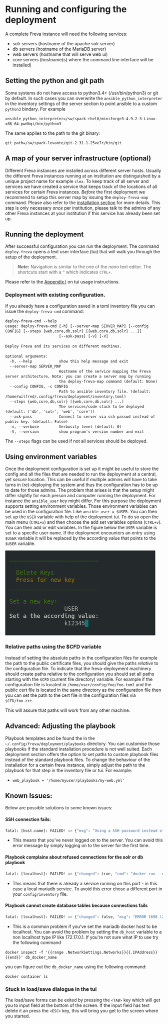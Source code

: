 # Running and configuring the deployment
A complete Freva instance will need the following services:

- solr servers (hostname of the apache solr server)
- db servers (hostname of the MariaDB server)
- web servers (hostname that will serve web ui)
- core servers (hostname(s) where the command line interface will be installed)

## Setting the python and git path
Some systems do not have access to python3.4+ (/usr/bin/python3) or git by default.
In such cases you can overwrite the `ansible_python_interpreter` in the inventory
settings of the server section to point ansible to a custom `python3` bindary. For example

```
ansible_python_interpreter=/sw/spack-rhel6/miniforge3-4.9.2-3-Linux-x86_64-pwdbqi/bin/python3
```

The same applies to the path to the git binary:

```
git_path=/sw/spack-levante/git-2.31.1-25ve7r/bin/git
```
## A map of your server infrastructure (optional)
Different Freva instances are installed across different server hosts. Usually
the different Freva instances running at an institution are distinguished by
a unique project name for example `clex`.
To keep track of all server and services we have created a service that keeps
track of the locations of all services for certain Freva instances.
*Before* the first deployment we recommend to setup this server map by issuing
the `deploy-freva-map` command. Please also refer to the [installation section](Installation.html#setting-up-a-service-that-maps-the-server-structure)
for more details. This step is only necessary *once* per institution, please talk
to the admins of any other Freva instances at your institution if this service
has already been set up.


## Running the deployment
After successful configuration you can run the deployment.
The command `deploy-freva` opens a text user interface (tui) that will walk
you through the setup of the deployment.
> **_Note:_** Navigation is similar to the one of the *nano* text editor.
The shortcuts start with a `^` which indicates `CTRL+`.

Please refer to the [Appendix I](TuiHowto.html) on tui usage instructions.

### Deployment with existing configuration.
If you already have a configuration saved in a toml inventory file you can
issue the `deploy-freva-cmd` command:

```console
deploy-freva-cmd --help
usage: deploy-freva-cmd [-h] [--server-map SERVER_MAP] [--config CONFIG] [--steps {web,core,db,solr} [{web,core,db,solr} ...]]
                        [--ask-pass] [-v] [-V]

Deploy Freva and its services on different machines.

optional arguments:
  -h, --help            show this help message and exit
  --server-map SERVER_MAP
                        Hostname of the service mapping the Freva server architecture, Note: you can create a server map by running
                        the deploy-freva-map command (default: None)
  --config CONFIG, -c CONFIG
                        Path to ansible inventory file. (default: /home/wilfred/.config/freva/deployment/inventory.toml)
  --steps {web,core,db,solr} [{web,core,db,solr} ...]
                        The services/code stack to be deployed (default: ['db', 'solr', 'web', 'core'])
  --ask-pass            Connect to server via ssh passwd instead of public key. (default: False)
  -v, --verbose         Verbosity level (default: 0)
  -V, --version         show program's version number and exit
```

The `--steps` flags can be used if not all services should be deployed.

## Using environment variables
Once the deployment configuration is set up it might be useful to store the
config and all the files that are needed to run the deployment at a central,
yet *secure* location. This can be useful if multiple admins will have to take
turns in (re)-deploying the system and thus the configuration has to be up to
date for those admins. The problem that arises is that the setup might differ
slightly for each person and computer running the deployment. For instance the
`ansible_user` key might differ. For this purpose the deployment supports setting
environment variables. Those environment variables can be used in the configuration
file. Like `ansible_user = $USER`. You can then set up the `USER` variable with
help of the deployment tui. To do so open the main menu (`CTRL+x`) and then
choose the add set variables options (`CTRL+v`). You can then add or edit
variables. In the figure below the `USER` variable is set to a specific user
name. If the deployment encounters an entry using `$USER` variable it will be
replaced by the according value that points to the `$USER` variable.

![Add Variable](Variable.png)

### Relative paths using the $CFD variable
Instead of setting the absolute paths in the configuration files
for example the path to the public certificate files, you should give the
paths *relative* to the configuration file. To indicate that the
freva-deployment machinery should create paths relative to the configuration
you should set all paths starting with the `$CFD` (current file directory)
variable. For example if the configuration file is located in
`/home/user/config/foo/foo.toml` and the public cert file is located in the
same directory as the configuration file then you can set the path to the cert
file in the configuration files via `$CFD/foo.crt`.

This will assure that paths will work from any other machine.

## Advanced: Adjusting the playbook
Playbook templates and be found the in the `~/.config/freva/deployment/playbooks` directory.
You can customise those playbooks if the standard installation procedure is
not well suited. Each deployment section offers the option to set paths
to custom playbook files instead of the standard playbook files. To change
the behaviour of the installation for a certain freva instance, simply adjust
the path to the playbook for that step in the inventory file or tui. For example:

- `web_playbook = '/home/myuser/playbooks/my-web.yml'`


## Known Issues:
Below are possible solutions to some known issues:

#### SSH connection fails:

```python
fatal: [host.name]: FAILED! => {"msg": "Using a SSH password instead of a key is not possible because Host Key checking is enabled and sshpass does not support this.  Please add this host's fingerprint to your known_hosts file to manage this host."}
```
- This means that you've never logged on to the server. You can avoid this error message by simply logging on to the server for the first time.

#### Playbook complains about refused connections for the solr or db playbook

```python
fatal: [localhost]: FAILED! => {"changed": true, "cmd": "docker run --name \"test_ces_db\" -e MYSQL_ROOT_PASSWORD=\"T3st\" -p \"3306\":3306 -d docker.io/library/mariadb", "delta": "0:00:00.229695", "end": "2021-05-27 16:10:58.553280", "msg": "non-zero return code", "rc": 125, "start": "2021-05-27 16:10:58.323585", "stderr": "docker: Error response from daemon: driver failed programming external connectivity on endpoint test_ces_db (d106bf1fe310a2ae0e012685df5a897874c61870c5241f7a2af2c4ce461794c2): Error starting userland proxy: listen tcp4 0.0.0.0:3306: bind: address already in use.", "stderr_lines": ["docker: Error response from daemon: driver failed programming external connectivity on endpoint test_ces_db (d106bf1fe310a2ae0e012685df5a897874c61870c5241f7a2af2c4ce461794c2): Error starting userland proxy: listen tcp4 0.0.0.0:3306: bind: address already in use."], "stdout": "895ba35cdf5dcf2d4ec86997aedf0637bf4020f2e9d3e5775221966dcfb820a5", "stdout_lines": ["895ba35cdf5dcf2d4ec86997aedf0637bf4020f2e9d3e5775221966dcfb820a5"]}
```
- This means that there is already a service running on this port - in this case a local mariadb service. To avoid this error chose a different port in your `config/inventory` file.

#### Playbook cannot create database tables because connections fails

```python
fatal: [localhost]: FAILED! => {"changed": false, "msg": "ERROR 1698 (28000): Access denied for user 'root'@'localhost'\n"}
```
- This is a common problem if you've set the mariadb docker host to be localhost. You can avoid the problem by setting the `db_host` variable to a non localhost type IP like 172.17.0.1. If you're not sure what IP to use try the following command
```
docker inspect -f '{{range .NetworkSettings.Networks}}{{.IPAddress}}{{end}}' db_docker_name
```
you can figure out the `db_docker_name` using the following command:
```
docker container ls
```

### Stuck in load/save dialogue in the tui
The load/save forms can be exited by pressing the `<TAB>` key
which will get you to input field at the bottom of the screen. If the input
field has text delete it an press the `<ESC>` key, this will bring you get to
the screen where you started.
